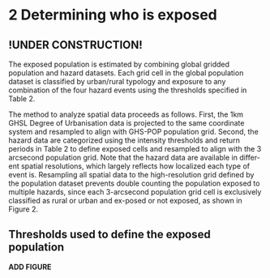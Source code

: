 # 2 Determining who is exposed

## !UNDER CONSTRUCTION!


The exposed population is estimated by combining global gridded population and hazard datasets. Each grid cell in the global population dataset is classified by urban/rural typology and exposure to any combination of the four hazard events using the thresholds specified in Table 2. 

The method to analyze spatial data proceeds as follows. First, the 1km GHSL Degree of Urbanisation data is projected to the same coordinate system and resampled to align with GHS-POP population grid. Second, the hazard data are categorized using the intensity thresholds and return periods in Table 2 to define exposed cells and resampled to align with the 3 arcsecond population grid. Note that the hazard data are available in differ-ent spatial resolutions, which largely reflects how localized each type of event is. Resampling all spatial data to the high-resolution grid defined by the population dataset prevents double counting the population exposed to multiple hazards, since each 3-arcsecond population grid cell is exclusively classified as rural or urban and ex-posed or not exposed, as shown in Figure 2.

## Thresholds used to define the exposed population 


**ADD FIGURE**

